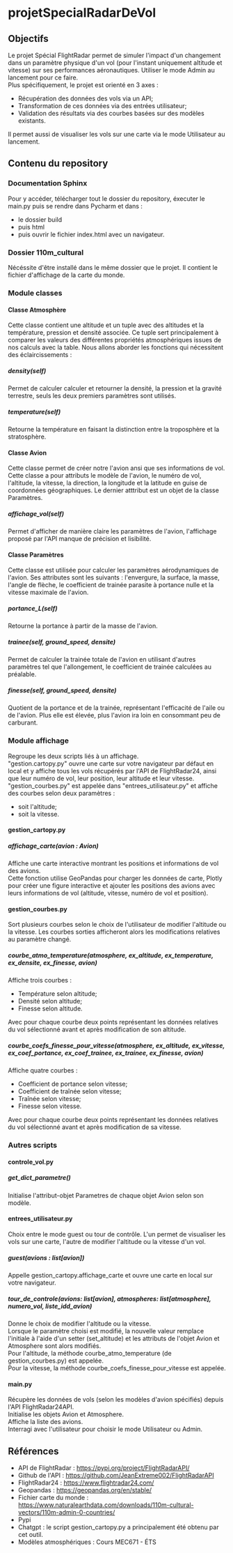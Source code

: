 # projetSpecialRadarDeVol
## Objectifs
Le projet Spécial FlightRadar permet de simuler l'impact d'un changement dans un paramètre physique d'un vol (pour l'instant uniquement altitude et vitesse) sur ses performances aéronautiques. Utiliser le mode Admin au lancement pour ce faire.  
Plus spécifiquement, le projet est orienté en 3 axes : 
- Récupération des données des vols via un API;
- Transformation de ces données via des entrées utilisateur;
- Validation des résultats via des courbes basées sur des modèles existants.

Il permet aussi de visualiser les vols sur une carte via le mode Utilisateur au lancement. 
## Contenu du repository
### Documentation Sphinx
Pour y accéder, télécharger tout le dossier du repository, éxecuter le main.py puis se rendre dans Pycharm et dans :
- le dossier build
- puis html
- puis ouvrir le fichier index.html avec un navigateur.
### Dossier 110m_cultural
Nécéssite d'être installé dans le même dossier que le projet. Il contient le fichier d'affichage de la carte du monde.
### Module classes
#### Classe Atmosphère
Cette classe contient une altitude et un tuple avec des altitudes et la température, pression et densité associée. Ce tuple sert principalement à comparer les valeurs des différentes propriétés atmosphériques issues de nos calculs avec la table. Nous allons aborder les fonctions qui nécessitent des éclaircissements : 

##### density(self)
Permet de calculer calculer et retourner la densité, la pression et la gravité terrestre, seuls les deux premiers paramètres sont utilisés. 

##### temperature(self)
Retourne la température en faisant la distinction entre la troposphère et la stratosphère. 

#### Classe Avion
Cette classe permet de créer notre l'avion ansi que ses informations de vol. Cette classe a pour attributs le modèle de l'avion, le numéro de vol, l'altitude, la vitesse, la direction, la longitude et la latitude en guise de coordonnées géographiques. Le dernier atttribut est un objet de la classe Paramètres.
##### affichage_vol(self)
Permet d'afficher de manière claire les paramètres de l'avion, l'affichage proposé par l'API manque de précision et lisibilité. 

#### Classe Paramètres
Cette classe est utilisée pour calculer les paramètres aérodynamiques de l'avion. Ses attributes sont les suivants : l'envergure, la surface, la masse, l'angle de flèche, le coefficient de trainée parasite à portance nulle et la vitesse maximale de l'avion.

##### portance_L(self)
Retourne la portance à partir de la masse de l'avion. 

##### trainee(self, ground_speed, densite)
Permet de calculer la trainée totale de l'avion en utilisant d'autres paramètres tel que l'allongement, le coefficient de trainée calculées au préalable. 

##### finesse(self, ground_speed, densite)
Quotient de la portance et de la trainée, représentant l'efficacité de l'aile ou de l'avion. Plus elle est élevée, plus l'avion ira loin en consommant peu de carburant.
### Module affichage
Regroupe les deux scripts liés à un affichage.  
"gestion.cartopy.py" ouvre une carte sur votre navigateur par défaut en local et y affiche tous les vols récupérés par l'API de FlightRadar24, ainsi que leur numéro de vol, leur position, leur altitude et leur vitesse.  
"gestion_courbes.py" est appelée dans "entrees_utilisateur.py" et affiche des courbes selon deux paramètres :
- soit l'altitude;
- soit la vitesse.
#### gestion_cartopy.py
##### affichage_carte(avion : Avion)
Affiche une carte interactive montrant les positions et informations de vol des avions.  
Cette fonction utilise GeoPandas pour charger les données de carte, Plotly pour créer une figure interactive et ajouter les positions des avions avec leurs informations de vol (altitude, vitesse, numéro de vol et position).
#### gestion_courbes.py
Sort plusieurs courbes selon le choix de l'utilisateur de modifier l'altitude ou la vitesse. Les courbes sorties afficheront alors les modifications relatives au paramètre changé.
##### courbe_atmo_temperature(atmosphere, ex_altitude, ex_temperature, ex_densite, ex_finesse, avion)
Affiche trois courbes :
- Température selon altitude;
- Densité selon altitude;
- Finesse selon altitude.
  
Avec pour chaque courbe deux points représentant les données relatives du vol sélectionné avant et après modification de son altitude.
##### courbe_coefs_finesse_pour_vitesse(atmosphere, ex_altitude, ex_vitesse, ex_coef_portance, ex_coef_trainee, ex_trainee, ex_finesse, avion)
Affiche quatre courbes :
- Coefficient de portance selon vitesse;
- Coefficient de traînée selon vitesse;
- Traînée selon vitesse;
- Finesse selon vitesse.  
  
Avec pour chaque courbe deux points représentant les données relatives du vol sélectionné avant et après modification de sa vitesse.
### Autres scripts
#### controle_vol.py
##### get_dict_parametre()
Initialise l'attribut-objet Parametres de chaque objet Avion selon son modèle.
#### entrees_utilisateur.py
Choix entre le mode guest ou tour de contrôle. L'un permet de visualiser les vols sur une carte, l'autre de modifier l'altitude ou la vitesse d'un vol.
##### guest(avions : list[avion])
Appelle gestion_cartopy.affichage_carte et ouvre une carte en local sur votre navigateur. 
##### tour_de_controle(avions: list[avion], atmospheres: list[atmosphere], numero_vol, liste_idd_avion)
Donne le choix de modifier l'altitude ou la vitesse.  
Lorsque le paramètre choisi est modifié, la nouvelle valeur remplace l'initiale à l'aide d'un setter (set_altitude) et les attributs de l'objet Avion et Atmosphere sont alors modifiés.  
Pour l'altitude, la méthode courbe_atmo_temperature (de gestion_courbes.py) est appelée.  
Pour la vitesse, la méthode courbe_coefs_finesse_pour_vitesse est appelée.
#### main.py
Récupère les données de vols (selon les modèles d'avion spécifiés) depuis l'API FlightRadar24API.  
Initialise les objets Avion et Atmosphere.  
Affiche la liste des avions.  
Interragi avec l'utilisateur pour choisir le mode Utilisateur ou Admin.
## Références
- API de FlightRadar : https://pypi.org/project/FlightRadarAPI/  
- Github de l'API : https://github.com/JeanExtreme002/FlightRadarAPI
- FlightRadar24 : https://www.flightradar24.com/
- Geopandas : https://geopandas.org/en/stable/
- Fichier carte du monde : https://www.naturalearthdata.com/downloads/110m-cultural-vectors/110m-admin-0-countries/
- Pypi
- Chatgpt : le script gestion_cartopy.py a principalement été obtenu par cet outil.
- Modèles atmosphériques : Cours MEC671 - ÉTS

